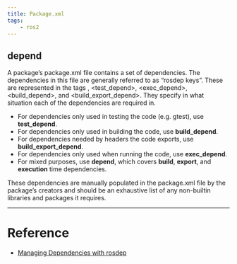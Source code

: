 ```yaml
---
title: Package.xml
tags:
    - ros2
---
```



## depend

A package’s package.xml file contains a set of dependencies. The dependencies in this file are generally referred to as “rosdep keys”. These are represented in the tags <depend>, <test_depend>, <exec_depend>, <build_depend>, and <build_export_depend>. They specify in what situation each of the dependencies are required in.

- For dependencies only used in testing the code (e.g. gtest), use **test_depend**.
- For dependencies only used in building the code, use **build_depend**.
- For dependencies needed by headers the code exports, use **build_export_depend**.
- For dependencies only used when running the code, use **exec_depend**.
- For mixed purposes, use **depend**, which covers **build**, **export**, and **execution** time dependencies.

These dependencies are manually populated in the package.xml file by the package’s creators and should be an exhaustive list of any non-builtin libraries and packages it requires.

---

# Reference
- [Managing Dependencies with rosdep](https://docs.ros.org/en/humble/Tutorials/Intermediate/Rosdep.html)